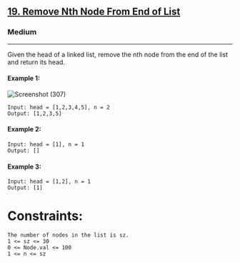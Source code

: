 [19. Remove Nth Node From End of List](https://leetcode.com/problems/remove-nth-node-from-end-of-list/)
---------------------------------------------------------------------------------------------------------------------------------------------

### Medium
--------------------------------------------------------------------------------------------------------------------------------------------- 
Given the head of a linked list, remove the nth node from the end of the list and return its head.

#### Example 1:
![Screenshot (307)](https://github.com/chandrikabijore/LeetCode-solutions/assets/93921178/8af64961-b6e9-40d4-9d21-8617b7de9296)

```
Input: head = [1,2,3,4,5], n = 2
Output: [1,2,3,5]
```
#### Example 2:
```
Input: head = [1], n = 1
Output: []
```
#### Example 3:
```
Input: head = [1,2], n = 1
Output: [1]
```

 
# Constraints:
```
The number of nodes in the list is sz.
1 <= sz <= 30
0 <= Node.val <= 100
1 <= n <= sz
```

